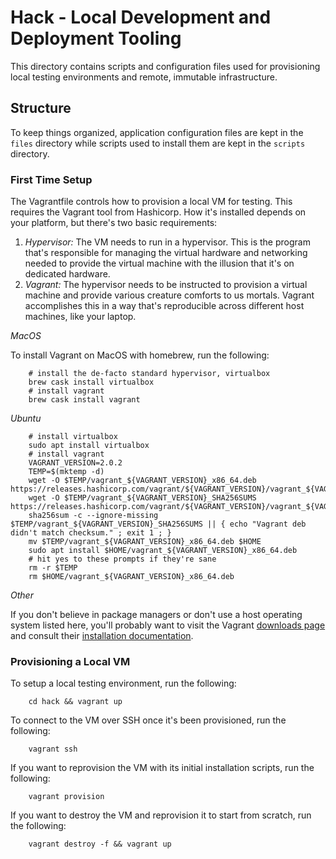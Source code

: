 Hack - Local Development and Deployment Tooling
===============================================

This directory contains scripts and configuration files used for provisioning
local testing environments and remote, immutable infrastructure.

## Structure

To keep things organized, application configuration files are kept in the `files`
directory while scripts used to install them are kept in the `scripts` directory.

### First Time Setup

The Vagrantfile controls how to provision a local VM for testing. This requires
the Vagrant tool from Hashicorp. How it's installed depends on your platform, but
there's two basic requirements:

1. *Hypervisor:* The VM needs to run in a hypervisor. This is the program that's
   responsible for managing the virtual hardware and networking needed to provide
   the virtual machine with the illusion that it's on dedicated hardware.
2. *Vagrant:* The hypervisor needs to be instructed to provision a virtual machine
   and provide various creature comforts to us mortals. Vagrant accomplishes this
   in a way that's reproducible across different host machines, like your laptop.

*MacOS*

To install Vagrant on MacOS with homebrew, run the following:

```
    # install the de-facto standard hypervisor, virtualbox
    brew cask install virtualbox
    # install vagrant
    brew cask install vagrant
```

*Ubuntu*

```
    # install virtualbox
    sudo apt install virtualbox
    # install vagrant
    VAGRANT_VERSION=2.0.2
    TEMP=$(mktemp -d)
    wget -O $TEMP/vagrant_${VAGRANT_VERSION}_x86_64.deb https://releases.hashicorp.com/vagrant/${VAGRANT_VERSION}/vagrant_${VAGRANT_VERSION}_x86_64.deb
    wget -O $TEMP/vagrant_${VAGRANT_VERSION}_SHA256SUMS https://releases.hashicorp.com/vagrant/${VAGRANT_VERSION}/vagrant_${VAGRANT_VERSION}_SHA256SUMS
    sha256sum -c --ignore-missing $TEMP/vagrant_${VAGRANT_VERSION}_SHA256SUMS || { echo "Vagrant deb didn't match checksum." ; exit 1 ; }
    mv $TEMP/vagrant_${VAGRANT_VERSION}_x86_64.deb $HOME
    sudo apt install $HOME/vagrant_${VAGRANT_VERSION}_x86_64.deb
    # hit yes to these prompts if they're sane
    rm -r $TEMP
    rm $HOME/vagrant_${VAGRANT_VERSION}_x86_64.deb
```

*Other*

If you don't believe in package managers or don't use a host operating system listed
here, you'll probably want to visit the Vagrant [downloads page](https://www.vagrantup.com/downloads.html)
and consult their [installation documentation](https://www.vagrantup.com/docs/installation/).

### Provisioning a Local VM

To setup a local testing environment, run the following:

```
    cd hack && vagrant up
```

To connect to the VM over SSH once it's been provisioned, run the following:

```
    vagrant ssh
```

If you want to reprovision the VM with its initial installation scripts, run the following:

```
    vagrant provision
```

If you want to destroy the VM and reprovision it to start from scratch, run the following:

```
    vagrant destroy -f && vagrant up
```

